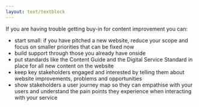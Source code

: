 ```yaml
---
layout: text/textblock
---
```


If you are having trouble getting buy-in for content improvement you can:
- start small: if you have pitched a new website, reduce your scope and focus on smaller priorities that can be fixed now
- build support through those you already have onside 
- put standards like the Content Guide and the Digital Service Standard in place for all new content on the website
- keep key stakeholders engaged and interested by telling them about website improvements, problems and opportunities
- show stakeholders a user journey map so they can empathise with your users and understand the pain points they experience when interacting with your service



